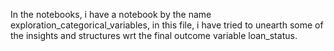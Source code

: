 In the notebooks, i have a notebook by the name exploration_categorical_variables, in this file, i have tried to unearth some of the insights and structures wrt the final outcome variable loan_status.